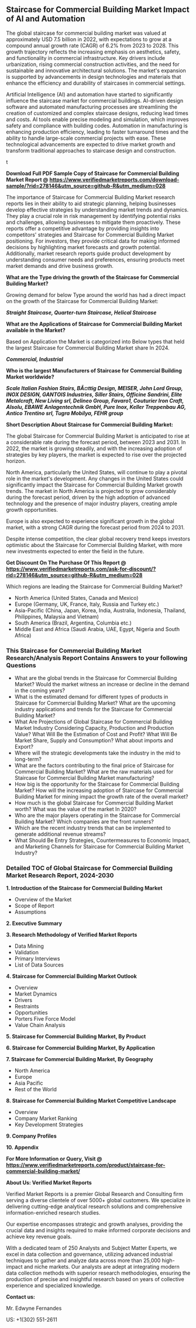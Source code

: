 <h2>Staircase for Commercial Building Market Impact of AI and Automation</h2><p>The global staircase for commercial building market was valued at approximately USD 7.5 billion in 2022, with expectations to grow at a compound annual growth rate (CAGR) of 6.2% from 2023 to 2028. This growth trajectory reflects the increasing emphasis on aesthetics, safety, and functionality in commercial infrastructure. Key drivers include urbanization, rising commercial construction activities, and the need for sustainable and innovative architectural solutions. The market's expansion is supported by advancements in design technologies and materials that enhance the efficiency and durability of staircases in commercial settings.</p><p>Artificial Intelligence (AI) and automation have started to significantly influence the staircase market for commercial buildings. AI-driven design software and automated manufacturing processes are streamlining the creation of customized and complex staircase designs, reducing lead times and costs. AI tools enable precise modeling and simulation, which improves safety and compliance with building codes. Automation in manufacturing is enhancing production efficiency, leading to faster turnaround times and the ability to handle large-scale commercial projects with ease. These technological advancements are expected to drive market growth and transform traditional approaches to staircase design and construction.</p>t</p><p id="" class=""><strong>Download Full PDF Sample Copy of Staircase for Commercial Building Market Report @ <a href="https://www.verifiedmarketreports.com/download-sample/?rid=278146&utm_source=github-R&utm_medium=028" target="_blank">https://www.verifiedmarketreports.com/download-sample/?rid=278146&utm_source=github-R&utm_medium=028</a></strong></p><p>The importance of&nbsp;Staircase for Commercial Building Market research reports lies in their ability to aid strategic planning, helping businesses develop effective strategies by understanding market trends and dynamics. They play a crucial role in risk management by identifying potential risks and challenges, allowing businesses to mitigate them proactively. These reports offer a competitive advantage by providing insights into competitors' strategies and Staircase for Commercial Building Market positioning. For investors, they provide critical data for making informed decisions by highlighting market forecasts and growth potential. Additionally, market research reports guide product development by understanding consumer needs and preferences, ensuring products meet market demands and drive business growth.</p><p><strong>What are the&nbsp;Type driving the growth of the Staircase for Commercial Building Market?</strong></p><p id="" class="">Growing demand for below Type around the world has had a direct impact on the growth of the Staircase for Commercial Building Market:</p><em><strong>Straight Staircase, Quarter-turn Staircase, Helical Staircase</strong></em></p><strong>What are the&nbsp;Applications&nbsp;of Staircase for Commercial Building Market available in the Market?</strong></p><p id="" class="">Based on Application the Market is categorized into Below types that held the largest Staircase for Commercial Building Market share In 2024.</p><em><strong>Commercial, Industrial</strong></em></p><strong>Who is the largest Manufacturers of Staircase for Commercial Building Market worldwide?</strong></p><p><em><strong>Scale Italian Fashion Stairs, BÃ¤ttig Design, MEISER, John Lord Group, INOX DESIGN, GANTOIS Industries, Siller Stairs, Officine Sandrini, Elite Metalcraft, New Living srl, Delineo Group, Favaro1, Couturier Iron Craft, Alsolu, EBAWE Anlagentechnik GmbH, Pure Inox, Keller Treppenbau AG, Antico Trentino srl, Tugra Mobilya, FEHR group</strong></em></p><p id="" class=""><strong>Short Description About Staircase for Commercial Building Market:</strong></p><p>The global Staircase for Commercial Building Market is anticipated to rise at a considerable rate during the forecast period, between 2023 and 2031. In 2022, the market is growing steadily, and with the increasing adoption of strategies by key players, the market is expected to rise over the projected horizon.</p><p>North America, particularly the United States, will continue to play a pivotal role in the market's development. Any changes in the United States could significantly impact the Staircase for Commercial Building Market growth trends. The market in North America is projected to grow considerably during the forecast period, driven by the high adoption of advanced technology and the presence of major industry players, creating ample growth opportunities.</p><p>Europe is also expected to experience significant growth in the global market, with a strong CAGR during the forecast period from 2024 to 2031.</p><p>Despite intense competition, the clear global recovery trend keeps investors optimistic about the Staircase for Commercial Building Market, with more new investments expected to enter the field in the future.</p><p id="" class=""><strong>Get Discount On The Purchase Of This Report @ <a href="https://www.verifiedmarketreports.com/ask-for-discount/?rid=278146&utm_source=github-R&utm_medium=028" target="_blank">https://www.verifiedmarketreports.com/ask-for-discount/?rid=278146&utm_source=github-R&utm_medium=028</a></strong></p>Which regions are leading the Staircase for Commercial Building Market?</p><ul><li>North America (United States, Canada and Mexico)</li><li>Europe (Germany, UK, France, Italy, Russia and Turkey etc.)</li><li>Asia-Pacific (China, Japan, Korea, India, Australia, Indonesia, Thailand, Philippines, Malaysia and Vietnam)</li><li>South America (Brazil, Argentina, Columbia etc.)</li><li>Middle East and Africa (Saudi Arabia, UAE, Egypt, Nigeria and South Africa)</li></ul><h3 id="" class="">This Staircase for Commercial Building Market Research/Analysis Report Contains Answers to your following Questions</h3><ul><li>What are the global trends in the Staircase for Commercial Building Market? Would the market witness an increase or decline in the demand in the coming years?</li><li>What is the estimated demand for different types of products in Staircase for Commercial Building Market? What are the upcoming industry applications and trends for the Staircase for Commercial Building Market?</li><li>What Are Projections of Global Staircase for Commercial Building Market Industry Considering Capacity, Production and Production Value? What Will Be the Estimation of Cost and Profit? What Will Be Market Share, Supply and Consumption? What about imports and Export?</li><li>Where will the strategic developments take the industry in the mid to long-term?</li><li>What are the factors contributing to the final price of Staircase for Commercial Building Market? What are the raw materials used for Staircase for Commercial Building Market manufacturing?</li><li>How big is the opportunity for the Staircase for Commercial Building Market? How will the increasing adoption of Staircase for Commercial Building Market for mining impact the growth rate of the overall market?</li><li>How much is the global Staircase for Commercial Building Market worth? What was the value of the market In 2020?</li><li>Who are the major players operating in the Staircase for Commercial Building Market? Which companies are the front runners?</li><li>Which are the recent industry trends that can be implemented to generate additional revenue streams?</li><li>What Should Be Entry Strategies, Countermeasures to Economic Impact, and Marketing Channels for Staircase for Commercial Building Market Industry?</li></ul><h3 id="" class="">Detailed TOC of Global Staircase for Commercial Building Market Research Report, 2024-2030</h3><p id="" class=""><strong>1. Introduction of the Staircase for Commercial Building Market</strong></p><ul><li>Overview of the Market</li><li>Scope of Report</li><li>Assumptions</li></ul><p id="" class=""><strong>2. Executive Summary</strong></p><p id="" class=""><strong>3. Research Methodology of Verified Market Reports</strong></p><ul><li>Data Mining</li><li>Validation</li><li>Primary Interviews</li><li>List of Data Sources</li></ul><p id="" class=""><strong>4. Staircase for Commercial Building Market Outlook</strong></p><ul><li>Overview</li><li>Market Dynamics</li><li>Drivers</li><li>Restraints</li><li>Opportunities</li><li>Porters Five Force Model</li><li>Value Chain Analysis</li></ul><p id="" class=""><strong>5. Staircase for Commercial Building Market, By Product</strong></p><p id="" class=""><strong>6. Staircase for Commercial Building Market, By Application</strong></p><p id="" class=""><strong>7. Staircase for Commercial Building Market, By Geography</strong></p><ul><li>North America</li><li>Europe</li><li>Asia Pacific</li><li>Rest of the World</li></ul><p id="" class=""><strong>8. Staircase for Commercial Building Market Competitive Landscape</strong></p><ul><li>Overview</li><li>Company Market Ranking</li><li>Key Development Strategies</li></ul><p id="" class=""><strong>9. Company Profiles</strong></p><p id="" class=""><strong>10. Appendix</strong></p><p id="" class=""><strong>For More Information or Query, Visit @ <a href="https://www.verifiedmarketreports.com/product/staircase-for-commercial-building-market/" target="_blank">https://www.verifiedmarketreports.com/product/staircase-for-commercial-building-market/</a></strong></p><p id="" class=""><strong>About Us: Verified Market Reports</strong></p><p id="" class="">Verified Market Reports is a premier Global Research and Consulting firm serving a diverse clientele of over 5000+ global customers. We specialize in delivering cutting-edge analytical research solutions and comprehensive information-enriched research studies.</p><p id="" class="">Our expertise encompasses strategic and growth analyses, providing the crucial data and insights required to make informed corporate decisions and achieve key revenue goals.</p><p id="" class="">With a dedicated team of 250 Analysts and Subject Matter Experts, we excel in data collection and governance, utilizing advanced industrial techniques to gather and analyze data across more than 25,000 high-impact and niche markets. Our analysts are adept at integrating modern data collection methods with superior research methodologies, ensuring the production of precise and insightful research based on years of collective experience and specialized knowledge.</p><p id="" class=""><strong>Contact us:</strong></p><p id="" class="">Mr. Edwyne Fernandes</p><p id="" class="">US: +1(302) 551-2611</p>